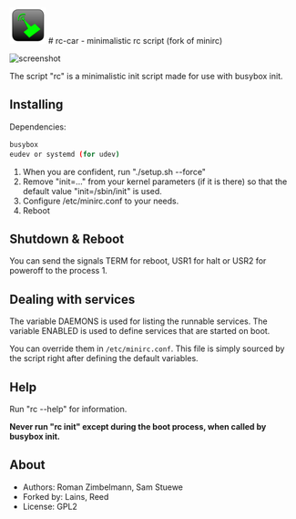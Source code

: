 ![](data/rc-car-icon.png) # rc-car - minimalistic rc script (fork of minirc)

![screenshot](screenshot.png)

The script "rc" is a minimalistic init script made for use with busybox init.

## Installing

Dependencies:
 
```sh
busybox
eudev or systemd (for udev)
```

1. When you are confident, run "./setup.sh --force"
2. Remove "init=..." from your kernel parameters (if it is there) so that the default value "init=/sbin/init" is used.
3. Configure /etc/minirc.conf to your needs.
4. Reboot

## Shutdown & Reboot

You can send the signals TERM for reboot, USR1 for halt or USR2 for poweroff to the process 1.

## Dealing with services

The variable DAEMONS is used for listing the runnable services.
The variable ENABLED is used to define services that are started on boot.

You can override them in `/etc/minirc.conf`.
This file is simply sourced by the script right after defining the default variables.

## Help

Run "rc --help" for information. 

**Never run "rc init" except during the boot process, when called by busybox init.**

## About

* Authors: Roman Zimbelmann, Sam Stuewe
* Forked by: Lains, Reed
* License: GPL2
